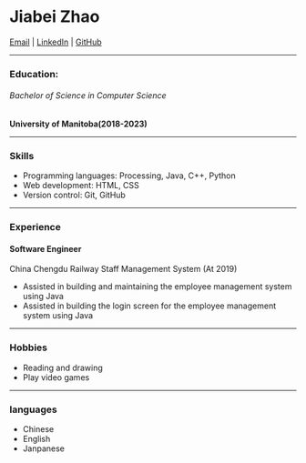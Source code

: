 # Jiabei Zhao
[Email](zhaoj315@myumanitoba.ca) | [LinkedIn](https://www.linkedin.com/in/jiabei-zhao-294b51268/) | [GitHub](https://github.com/JiabeiZhao)
***
### Education:
###### Bachelor of Science in Computer Science
**University of Manitoba(2018-2023)**
***
### Skills
- Programming languages: Processing, Java, C++, Python
- Web development: HTML, CSS
- Version control: Git, GitHub
***
### Experience
#### Software Engineer
China Chengdu Railway Staff Management System (At 2019)
- Assisted in building and maintaining the employee management system using Java
- Assisted in building the login screen for the employee management system using Java
***
### Hobbies
- Reading and drawing
- Play video games
***
### languages
- Chinese
- English
- Janpanese
